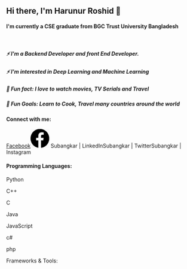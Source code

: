 <h2>Hi there, I'm Harunur Roshid 👋</h1>
<h4>I'm currently a CSE graduate from BGC Trust University Bangladesh</h3>
<br/>

<h5>⚡ I'm a Backend Developer and front End Developer.</h5>
<h5>⚡ I'm interested in Deep Learning and Machine Learning</h5>
<h5>👯 Fun fact: I love to watch movies, TV Serials and Travel</h5>
<h5>🥅 Fun Goals: Learn to Cook, Travel many countries around the world</h5>
<h4>Connect with me:</h4>
<a href="https://www.facebook.com/abdullahaltushar1212">Facebook<img height="50px" weight="50" src="-11595326936asbkomoamd.png"/></a>
Subangkar | LinkedInSubangkar | TwitterSubangkar | Instagram


<!---
abdullahaltushar/abdullahaltushar is a ✨ special ✨ repository because its `README.md` (this file) appears on your GitHub profile.
You can click the Preview link to take a look at your changes.
--->

<h4>Programming Languages:</h4>
<p>Python</p> <p>C++</p> <p>C</P> <p>Java</p> <p>JavaScript</P> <p>c#</p> <p>php</p> 
Frameworks & Tools:



                    
                        
                    
